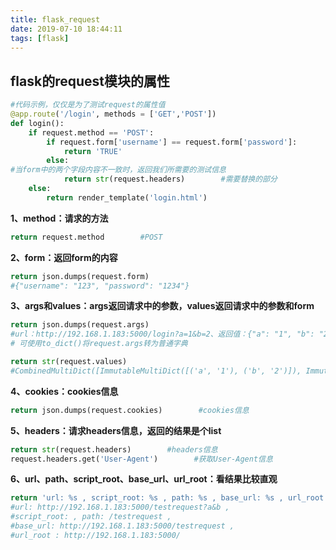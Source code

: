 ```yaml
---
title: flask_request
date: 2019-07-10 18:44:11
tags: [flask]
---
```


## **flask的request模块的属性**
```python
#代码示例，仅仅是为了测试request的属性值
@app.route('/login', methods = ['GET','POST'])
def login():
    if request.method == 'POST':
        if request.form['username'] == request.form['password']:
            return 'TRUE'
        else:
#当form中的两个字段内容不一致时，返回我们所需要的测试信息
            return str(request.headers)        #需要替换的部分
    else:
        return render_template('login.html')
```
**1、method：请求的方法**
<!-- more -->
```python
return request.method        #POST
```
**2、form：返回form的内容**
```python
return json.dumps(request.form)        
#{"username": "123", "password": "1234"}
```
**3、args和values：args返回请求中的参数，values返回请求中的参数和form**
```python
return json.dumps(request.args) 
#url：http://192.168.1.183:5000/login?a=1&b=2、返回值：{"a": "1", "b": "2"}
# 可使用to_dict()将request.args转为普通字典

return str(request.values)
#CombinedMultiDict([ImmutableMultiDict([('a', '1'), ('b', '2')]), ImmutableMultiDict([('username', '123'), ('password', '1234')])])
```
**4、cookies：cookies信息**
```python
return json.dumps(request.cookies)        #cookies信息
```
**5、headers：请求headers信息，返回的结果是个list**
```python
return str(request.headers)        #headers信息
request.headers.get('User-Agent')        #获取User-Agent信息
```
**6、url、path、script_root、base_url、url_root：看结果比较直观**
```python
return 'url: %s , script_root: %s , path: %s , base_url: %s , url_root : %s' % (request.url,request.script_root, request.path,request.base_url,request.url_root)
#url: http://192.168.1.183:5000/testrequest?a&b , 
#script_root: , path: /testrequest , 
#base_url: http://192.168.1.183:5000/testrequest , 
#url_root : http://192.168.1.183:5000/
```